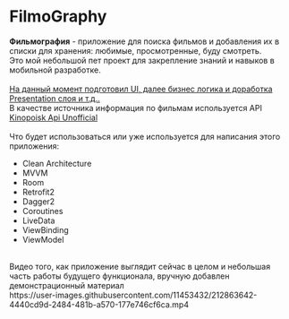# FilmoGraphy 
<b>Фильмография</b> - приложение для поиска фильмов и добавления их в списки для хранения: любимые, просмотренные, буду смотреть.
<br>
Это мой небольшой пет проект для закрепление знаний и навыков в мобильной разработке.
<br>
<br>
<u>На данный момент подготовил UI, далее бизнес логика и доработка Presentation слоя и т.д..</u>
<br>
В качестве источника информация по фильмам используется API <a href="https://kinopoiskapiunofficial.tech/" target="_blank">Kinopoisk Api Unofficial</a>
<br>
<br>
Что будет использоваться или уже используется для написания этого приложения:
<ul>
  <li>Clean Architecture
  <li>MVVM
  <li>Room
  <li>Retrofit2
  <li>Dagger2
  <li>Coroutines
  <li>LiveData
  <li>ViewBinding
  <li>ViewModel
</ul>
<br>
Видео того, как приложение выглядит сейчас в целом и небольшая часть работы будущего функционала, вручную добавлен демонстрационный материал
<br>
https://user-images.githubusercontent.com/11453432/212863642-4440cd9d-2484-481b-a570-177e746cf6ca.mp4
